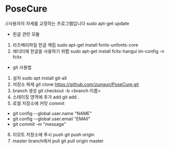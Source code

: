 # PoseCure
//사용자의 자세를 교정하는 프로그램입니다
sudo apt-get update

- 한글 관련 모듈

1. 라즈베리파일 한글 깨짐 
sudo apt-get install fonts-unfonts-core
2. 에디터에 한글을 사용하기 위함
sudo apt-get install fcitx-hangul
im-config -n fcitx

- git 사용법

1. 설치 
sudo apt install git-all
2. 저장소 복제
git clone https://github.com/zungun/PoseCure.git
3. branch 생성
git checkout -b <branch 이름>
4. 스테이징 영역에 추가 add
git add .
5. 로컬 저장소에 커밋 commit
 - git config --global user.name "NAME"
 - git config --global user.email "EMAIl"
 - git commit -m "message"
6. 리모트 저장소에 푸시 push
git push origin <branch name>
7. master branch에서 pull
git pull origin master

